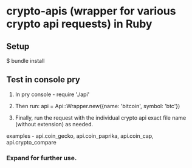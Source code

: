 # crypto-apis (wrapper for various crypto api requests) in Ruby

## Setup

$ bundle install

## Test in console pry

1. In pry console - require './api'

2. Then run:  api = Api::Wrapper.new({name: 'bitcoin', symbol: 'btc'})

3. Finally, run the request with the individual crypto api exact file name (without extension) as needed.

examples -  api.coin_gecko, api.coin_paprika, api.coin_cap, api.crypto_compare


### Expand for further use.
